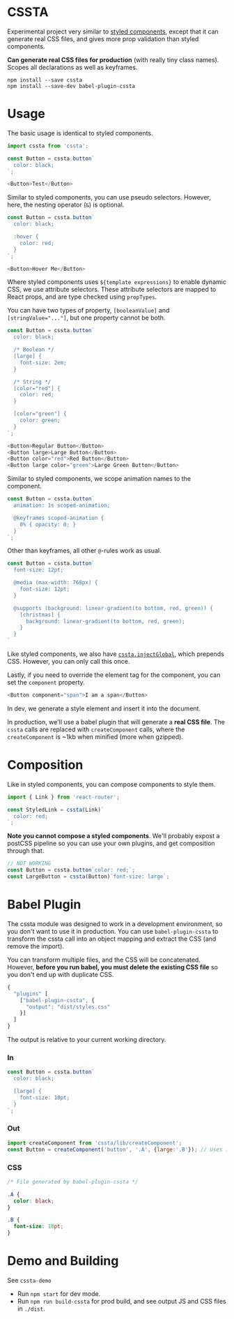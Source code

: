 # CSSTA

Experimental project very similar to [styled components](https://styled-components.com), except that it can generate real CSS files, and gives more prop validation than styled components.

**Can generate real CSS files for production** (with really tiny class names). Scopes all declarations as well as keyframes.

```
npm install --save cssta
npm install --save-dev babel-plugin-cssta
```

# Usage

The basic usage is identical to styled components.

```js
import cssta from 'cssta';

const Button = cssta.button`
  color: black;
`;

<Button>Test</Button>
```

Similar to styled components, you can use pseudo selectors. However, here, the nesting operator (`&`) is optional.


```js
const Button = cssta.button`
  color: black;

  :hover {
    color: red;
  }
`;

<Button>Hover Me</Button>
```

Where styled components uses `${template expressions}` to enable dynamic CSS, we use attribute selectors. These attribute selectors are mapped to React props, and are type checked using `propTypes`.

You can have two types of property, `[booleanValue]` and `[stringValue="..."]`, but one property cannot be both.

```js
const Button = cssta.button`
  color: black;

  /* Boolean */
  [large] {
    font-size: 2em;
  }

  /* String */
  [color="red"] {
    color: red;
  }

  [color="green"] {
    color: green;
  }
`;

<Button>Regular Button</Button>
<Button large>Large Button</Button>
<Button color="red">Red Button</Button>
<Button large color="green">Large Green Button</Button>
```

Similar to styled components, we scope animation names to the component.

```js
const Button = cssta.button`
  animation: 1s scoped-animation;

  @keyframes scoped-animation {
    0% { opacity: 0; }
  }
`;
```

Other than keyframes, all other `@`-rules work as usual.

```js
const Button = cssta.button`
  font-size: 12pt;

  @media (max-width: 768px) {
    font-size: 12pt;
  }

  @supports (background: linear-gradient(to bottom, red, green)) {
    [christmas] {
      background: linear-gradient(to bottom, red, green);
    }
  }
`
```

Like styled components, we also have [`cssta.injectGlobal`](https://github.com/styled-components/styled-components/blob/master/docs/css-we-support.md), which prepends CSS. However, you can only call this once.

Lastly, if you need to override the element tag for the component, you can set the `component` property.

```js
<Button component="span">I am a span</Button>
```

In dev, we generate a style element and insert it into the document.

In production, we'll use a babel plugin that will generate a **real CSS file**. The `cssta` calls are replaced with `createComponent` calls, where the `createComponent` is ~1kb when minified (more when gzipped).

# Composition

Like in styled components, you can compose components to style them.

```js
import { Link } from 'react-router';

const StyledLink = cssta(Link)`
  color: red;
`;
```

**Note you cannot compose a styled components**. We'll probably expost a postCSS pipeline so you can use your own plugins, and get composition through that.

```js
// NOT WORKING
const Button = cssta.button`color: red;`;
const LargeButton = cssta(Button)`font-size: large`;
```

# Babel Plugin

The cssta module was designed to work in a development environment, so you don't want to use it in production. You can use `babel-plugin-cssta` to transform the cssta call into an object mapping and extract the CSS (and remove the import).

You can transform multiple files, and the CSS will be concatenated. However, **before you run babel, you must delete the existing CSS file** so you don't end up with duplicate CSS.

```js
{
  "plugins" [
    ["babel-plugin-cssta", {
      "output": "dist/styles.css"
    }]
  ]
}
```

The output is relative to your current working directory.

### In

```js
const Button = cssta.button`
  color: black;

  [large] {
    font-size: 18pt;
  }
`;
```

### Out

```js
import createComponent from 'cssta/lib/createComponent';
const Button = createComponent('button', '.A', {large:'.B'}); // Uses internal representation of class semantics
```

### CSS

```css
/* File generated by babel-plugin-cssta */

.A {
  color: black;
}

.B {
  font-size: 18pt;
}
```

# Demo and Building

See `cssta-demo`

* Run `npm start` for dev mode.
* Run `npm run build-cssta` for prod build, and see output JS and CSS files in `./dist`.
